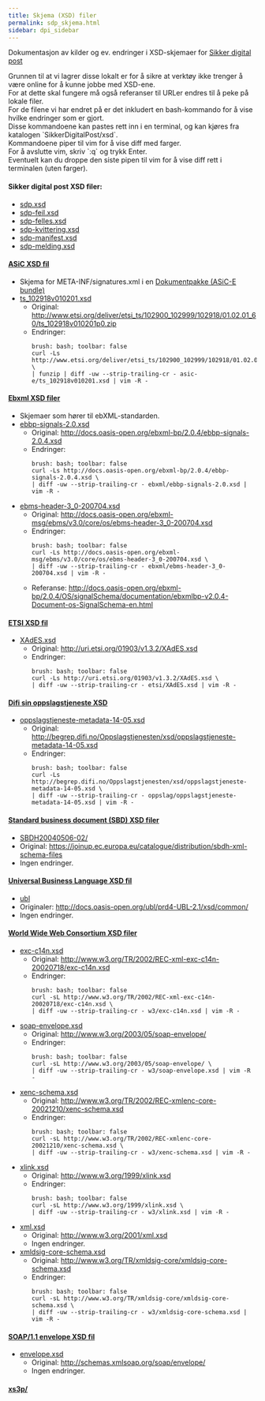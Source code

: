 ```yaml
---
title: Skjema (XSD) filer  
permalink: sdp_skjema.html
sidebar: dpi_sidebar
---
```


Dokumentasjon av kilder og ev. endringer i XSD-skjemaer for [Sikker
digital post](https://difi.github.io/felleslosninger/sdp_innledning_index.html)

Grunnen til at vi lagrer disse lokalt er for å sikre at verktøy ikke
trenger å være online for å kunne jobbe med XSD-ene.  
For at dette skal fungere må også referanser til URLer endres til å peke
på lokale filer.  
For de filene vi har endret på er det inkludert en bash-kommando for å
vise hvilke endringer som er gjort.  
Disse kommandoene kan pastes rett inn i en terminal, og kan kjøres fra
katalogen \`SikkerDigitalPost/xsd\`.  
Kommandoene piper til vim for å vise diff med farger.  
For å avslutte vim, skriv \`:q\` og trykk Enter.  
Eventuelt kan du droppe den siste pipen til vim for å vise diff rett i
terminalen (uten farger).

#### Sikker digital post XSD filer:

  - [sdp.xsd](sdp.xsd)
  - [sdp-feil.xsd](sdp-feil.xsd)
  - [sdp-felles.xsd](sdp-felles.xsd)
  - [sdp-kvittering.xsd](sdp-kvittering.xsd)
  - [sdp-manifest.xsd](sdp-manifest.xsd)
  - [sdp-melding.xsd](sdp-melding.xsd)


#### [ASiC XSD fil](asic-e/)

  - Skjema for META-INF/signatures.xml i en [Dokumentpakke (ASiC-E
    bundle)](dokumentpakke_index.html)
  - [ts\_102918v010201.xsd](asic-e/ts_102918v010201.xsd)
      - Original:
        <http://www.etsi.org/deliver/etsi_ts/102900_102999/102918/01.02.01_60/ts_102918v010201p0.zip>
      - Endringer:
        ``` 
        brush: bash; toolbar: false
        curl -Ls http://www.etsi.org/deliver/etsi_ts/102900_102999/102918/01.02.01_60/ts_102918v010201p0.zip \
        | funzip | diff -uw --strip-trailing-cr - asic-e/ts_102918v010201.xsd | vim -R -
        ```

#### [Ebxml XSD filer](ebxml/)

  - Skjemaer som hører til ebXML-standarden.
  - [ebbp-signals-2.0.xsd](ebxml/ebbp-signals-2.0.xsd)
      - Original:
        <http://docs.oasis-open.org/ebxml-bp/2.0.4/ebbp-signals-2.0.4.xsd>
      - Endringer:
        ``` 
        brush: bash; toolbar: false
        curl -Ls http://docs.oasis-open.org/ebxml-bp/2.0.4/ebbp-signals-2.0.4.xsd \
        | diff -uw --strip-trailing-cr - ebxml/ebbp-signals-2.0.xsd | vim -R -
        ```

<!-- end list -->

  - [ebms-header-3\_0-200704.xsd](ebxml/ebms-header-3_0-200704.xsd)
      - Original:
        <http://docs.oasis-open.org/ebxml-msg/ebms/v3.0/core/os/ebms-header-3_0-200704.xsd>
      - Endringer:
        ``` 
        brush: bash; toolbar: false
        curl -Ls http://docs.oasis-open.org/ebxml-msg/ebms/v3.0/core/os/ebms-header-3_0-200704.xsd \
        | diff -uw --strip-trailing-cr - ebxml/ebms-header-3_0-200704.xsd | vim -R -
        ```
      - Referanse:
        <http://docs.oasis-open.org/ebxml-bp/2.0.4/OS/signalSchema/documentation/ebxmlbp-v2.0.4-Document-os-SignalSchema-en.html>

#### [ETSI XSD fil](etsi/)

  - [XAdES.xsd](etsi/XAdES.xsd)
      - Original: http://uri.etsi.org/01903/v1.3.2/XAdES.xsd
      - Endringer:
        ``` 
        brush: bash; toolbar: false
        curl -Ls http://uri.etsi.org/01903/v1.3.2/XAdES.xsd \
        | diff -uw --strip-trailing-cr - etsi/XAdES.xsd | vim -R -
        ```

#### [Difi sin oppslagstjeneste XSD](oppslag/)

  - [oppslagstjeneste-metadata-14-05.xsd](oppslag/oppslagstjeneste-metadata-14-05.xsd)
      - Original:
        http://begrep.difi.no/Oppslagstjenesten/xsd/oppslagstjeneste-metadata-14-05.xsd
      - Endringer:
        ``` 
        brush: bash; toolbar: false
        curl -Ls http://begrep.difi.no/Oppslagstjenesten/xsd/oppslagstjeneste-metadata-14-05.xsd \
        | diff -uw --strip-trailing-cr - oppslag/oppslagstjeneste-metadata-14-05.xsd | vim -R -
        ```

#### [Standard business document (SBD) XSD filer](SBDH20040506-02/)

  - [SBDH20040506-02/](SBDH20040506-02/)
  - Original:
    <https://joinup.ec.europa.eu/catalogue/distribution/sbdh-xml-schema-files>
  - Ingen endringer.

#### [Universal Business Language XSD fil](ubl/)

  - [ubl](ubl/)
  - Originaler:
    <http://docs.oasis-open.org/ubl/prd4-UBL-2.1/xsd/common/>
  - Ingen endringer.

#### [World Wide Web Consortium XSD filer](w3/)

  - [exc-c14n.xsd](w3/exc-c14n.xsd)
      - Original:
        <http://www.w3.org/TR/2002/REC-xml-exc-c14n-20020718/exc-c14n.xsd>
      - Endringer:
        ``` 
        brush: bash; toolbar: false
        curl -sL http://www.w3.org/TR/2002/REC-xml-exc-c14n-20020718/exc-c14n.xsd \
        | diff -uw --strip-trailing-cr - w3/exc-c14n.xsd | vim -R -
        ```

<!-- end list -->

  - [soap-envelope.xsd](w3/soap-envelope.xsd)
      - Original: <http://www.w3.org/2003/05/soap-envelope/>
      - Endringer:
        ``` 
        brush: bash; toolbar: false
        curl -sL http://www.w3.org/2003/05/soap-envelope/ \
        | diff -uw --strip-trailing-cr - w3/soap-envelope.xsd | vim -R -
        ```

<!-- end list -->

  - [xenc-schema.xsd](w3/xenc-schema.xsd)
      - Original:
        <http://www.w3.org/TR/2002/REC-xmlenc-core-20021210/xenc-schema.xsd>
      - Endringer:
        ``` 
        brush: bash; toolbar: false
        curl -sL http://www.w3.org/TR/2002/REC-xmlenc-core-20021210/xenc-schema.xsd \
        | diff -uw --strip-trailing-cr - w3/xenc-schema.xsd | vim -R -
        ```

<!-- end list -->

  - [xlink.xsd](w3/xlink.xsd)
      - Original: <http://www.w3.org/1999/xlink.xsd>
      - Endringer:
        ``` 
        brush: bash; toolbar: false
        curl -sL http://www.w3.org/1999/xlink.xsd \
        | diff -uw --strip-trailing-cr - w3/xlink.xsd | vim -R -
        ```

<!-- end list -->

  - [xml.xsd](w3/xml.xsd)
      - Original: <http://www.w3.org/2001/xml.xsd>
      - Ingen endringer.
  - [xmldsig-core-schema.xsd](w3/xmldsig-core-schema.xsd)
      - Original:
        <http://www.w3.org/TR/xmldsig-core/xmldsig-core-schema.xsd>
      - Endringer:
        ``` 
        brush: bash; toolbar: false
        curl -sL http://www.w3.org/TR/xmldsig-core/xmldsig-core-schema.xsd \
        | diff -uw --strip-trailing-cr - w3/xmldsig-core-schema.xsd | vim -R -
        ```

#### [SOAP/1.1 envelope XSD fil](xmlsoap/)

  - [envelope.xsd](xmlsoap/envelope.xsd)
      - Original: <http://schemas.xmlsoap.org/soap/envelope/>
      - Ingen endringer.

#### [xs3p/](xs3p/)
